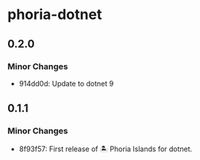 # phoria-dotnet

## 0.2.0

### Minor Changes

- 914dd0d: Update to dotnet 9

## 0.1.1

### Minor Changes

- 8f93f57: First release of 🏝️ Phoria Islands for dotnet.
